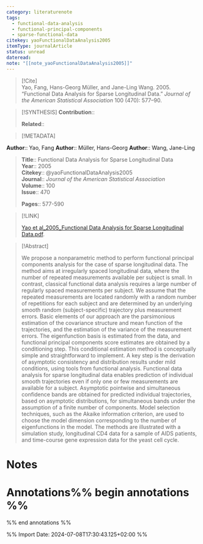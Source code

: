 ```yaml
---
category: literaturenote
tags:
  - functional-data-analysis
  - functional-principal-components
  - sparse-functional-data
citekey: yaoFunctionalDataAnalysis2005
itemType: journalArticle
status: unread
dateread: 
note: "[[note_yaoFunctionalDataAnalysis2005]]"
---
```


> [!Cite]  
> Yao, Fang, Hans-Georg Müller, and Jane-Ling Wang. 2005. “Functional Data Analysis for Sparse Longitudinal Data.” _Journal of the American Statistical Association_ 100 (470): 577–90.

> [!SYNTHESIS] 
>**Contribution**::
>
>**Related**:: 
>

> [!METADATA]  
>
**Author**:: Yao, Fang
**Author**:: Müller, Hans-Georg
**Author**:: Wang, Jane-Ling<br>
> **Title**:: Functional Data Analysis for Sparse Longitudinal Data    
> **Year**:: 2005     
> **Citekey**:: @yaoFunctionalDataAnalysis2005    
>**Journal**:: *Journal of the American Statistical Association*    
>**Volume**:: 100    
>**Issue**:: 470     
>    
>    
>     
> **Pages**:: 577-590    
>    
>

> [!LINK] 
>
> [Yao et al_2005_Functional Data Analysis for Sparse Longitudinal Data.pdf](file:///Users/steven/Library/Mobile%20Documents/com~apple~CloudDocs/Zotero/bibliography/Journal%20of%20the%20American%20Statistical%20Association/2005/Yao%20et%20al_2005_Functional%20Data%20Analysis%20for%20Sparse%20Longitudinal%20Data.pdf).

>[!Abstract]
>
>We propose a nonparametric method to perform functional principal components analysis for the case of sparse longitudinal data. The method aims at irregularly spaced longitudinal data, where the number of repeated measurements available per subject is small. In contrast, classical functional data analysis requires a large number of regularly spaced measurements per subject. We assume that the repeated measurements are located randomly with a random number of repetitions for each subject and are determined by an underlying smooth random (subject-specific) trajectory plus measurement errors. Basic elements of our approach are the parsimonious estimation of the covariance structure and mean function of the trajectories, and the estimation of the variance of the measurement errors. The eigenfunction basis is estimated from the data, and functional principal components score estimates are obtained by a conditioning step. This conditional estimation method is conceptually simple and straightforward to implement. A key step is the derivation of asymptotic consistency and distribution results under mild conditions, using tools from functional analysis. Functional data analysis for sparse longitudinal data enables prediction of individual smooth trajectories even if only one or few measurements are available for a subject. Asymptotic pointwise and simultaneous confidence bands are obtained for predicted individual trajectories, based on asymptotic distributions, for simultaneous bands under the assumption of a finite number of components. Model selection techniques, such as the Akaike information criterion, are used to choose the model dimension corresponding to the number of eigenfunctions in the model. The methods are illustrated with a simulation study, longitudinal CD4 data for a sample of AIDS patients, and time-course gene expression data for the yeast cell cycle.
>>


# Notes<br>
# Annotations%% begin annotations %%  
 
  
%% end annotations %%

%% Import Date: 2024-07-08T17:30:43.125+02:00 %%
